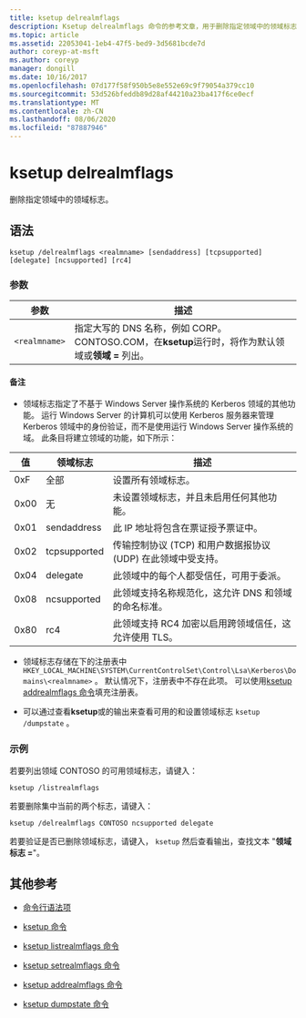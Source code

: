 ```yaml
---
title: ksetup delrealmflags
description: Ksetup delrealmflags 命令的参考文章，用于删除指定领域中的领域标志。
ms.topic: article
ms.assetid: 22053041-1eb4-47f5-bed9-3d5681bcde7d
author: coreyp-at-msft
ms.author: coreyp
manager: dongill
ms.date: 10/16/2017
ms.openlocfilehash: 07d177f58f950b5e8e552e69c9f79054a379cc10
ms.sourcegitcommit: 53d526bfeddb89d28af44210a23ba417f6ce0ecf
ms.translationtype: MT
ms.contentlocale: zh-CN
ms.lasthandoff: 08/06/2020
ms.locfileid: "87887946"
---
```

# <a name="ksetup-delrealmflags"></a>ksetup delrealmflags

删除指定领域中的领域标志。

## <a name="syntax"></a>语法

```
ksetup /delrealmflags <realmname> [sendaddress] [tcpsupported] [delegate] [ncsupported] [rc4]
```

### <a name="parameters"></a>参数

| 参数 | 描述 |
| --------- | ----------- |
| `<realmname>` | 指定大写的 DNS 名称，例如 CORP。CONTOSO.COM，在**ksetup**运行时，将作为默认领域或**领域 =** 列出。 |

#### <a name="remarks"></a>备注

- 领域标志指定了不基于 Windows Server 操作系统的 Kerberos 领域的其他功能。 运行 Windows Server 的计算机可以使用 Kerberos 服务器来管理 Kerberos 领域中的身份验证，而不是使用运行 Windows Server 操作系统的域。 此条目将建立领域的功能，如下所示：

| 值 | 领域标志 | 描述 |
| ----- | ---------- | ----------- |
| 0xF | 全部 | 设置所有领域标志。 |
| 0x00 | 无 | 未设置领域标志，并且未启用任何其他功能。 |
| 0x01 | sendaddress | 此 IP 地址将包含在票证授予票证中。 |
| 0x02 | tcpsupported | 传输控制协议 (TCP) 和用户数据报协议 (UDP) 在此领域中受支持。 |
| 0x04 | delegate | 此领域中的每个人都受信任，可用于委派。 |
| 0x08 | ncsupported | 此领域支持名称规范化，这允许 DNS 和领域的命名标准。 |
| 0x80 | rc4 | 此领域支持 RC4 加密以启用跨领域信任，这允许使用 TLS。 |

- 领域标志存储在下的注册表中 `HKEY_LOCAL_MACHINE\SYSTEM\CurrentControlSet\Control\Lsa\Kerberos\Domains\<realmname>` 。 默认情况下，注册表中不存在此项。 可以使用[ksetup addrealmflags 命令](ksetup-addrealmflags.md)填充注册表。

- 可以通过查看**ksetup**或的输出来查看可用的和设置领域标志 `ksetup /dumpstate` 。

### <a name="examples"></a>示例

若要列出领域 CONTOSO 的可用领域标志，请键入：

```
ksetup /listrealmflags
```

若要删除集中当前的两个标志，请键入：

```
ksetup /delrealmflags CONTOSO ncsupported delegate
```

若要验证是否已删除领域标志，请键入， `ksetup` 然后查看输出，查找文本 "**领域标志 =**"。

## <a name="additional-references"></a>其他参考

- [命令行语法项](command-line-syntax-key.md)

- [ksetup 命令](ksetup.md)

- [ksetup listrealmflags 命令](ksetup-listrealmflags.md)

- [ksetup setrealmflags 命令](ksetup-setrealmflags.md)

- [ksetup addrealmflags 命令](ksetup-addrealmflags.md)

- [ksetup dumpstate 命令](ksetup-dumpstate.md)

